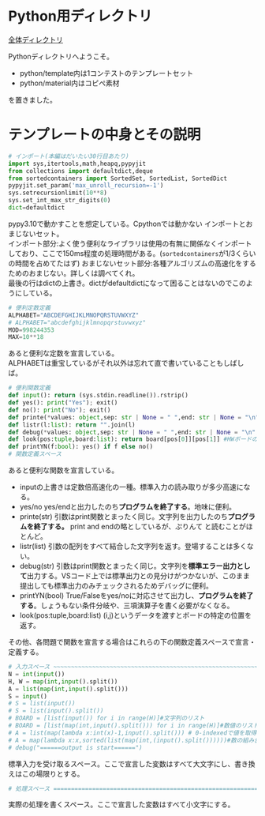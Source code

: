 # Python用ディレクトリ
[全体ディレクトリ](https://github.com/Lit-to/atcoder)

Pythonディレクトリへようこそ。

-   python/template内は1コンテストのテンプレートセット
-   python/material内はコピペ素材

を置きました。


# テンプレートの中身とその説明
```py
# インポート(本編はだいたい30行目あたり)
import sys,itertools,math,heapq,pypyjit
from collections import defaultdict,deque
from sortedcontainers import SortedSet, SortedList, SortedDict
pypyjit.set_param('max_unroll_recursion=-1')
sys.setrecursionlimit(10**8)
sys.set_int_max_str_digits(0)
dict=defaultdict
```
pypy3.10で動かすことを想定している。Cpythonでは動かない
インポートとおまじないセット。  
インポート部分:よく使う便利なライブラリは使用の有無に関係なくインポートしており、ここで150ms程度の処理時間がある。(``sortedcontainers``が1/3くらいの時間を占めてたはず)
おまじないセット部分:各種アルゴリズムの高速化をするためのおまじない。詳しくは調べてくれ。    
最後の行はdictの上書き。dictがdefaultdictになって困ることはないのでこのようにしている。  

```py
# 便利定数定義
ALPHABET="ABCDEFGHIJKLMNOPQRSTUVWXYZ"
# ALPHABET="abcdefghijklmnopqrstuvwxyz"
MOD=998244353
MAX=10**18
```
あると便利な定数を宣言している。  
ALPHABETは重宝しているがそれ以外は忘れて直で書いていることもしばしば。  

```py
# 便利関数定義
def input(): return (sys.stdin.readline()).rstrip()
def yes(): print("Yes"); exit()
def no(): print("No"); exit()
def printe(*values: object,sep: str | None = " ",end: str | None = "\n",): print(*values,sep=sep,end=end); exit() #Cpythonでは動かない
def listr(l:list): return "".join(l)
def debug(*values: object,sep: str | None = " ",end: str | None = "\n",): print(*values,sep=sep,end=end,file=sys.stderr) #デバッグ出力用
def look(pos:tuple,board:list): return board[pos[0]][pos[1]] #HWボードの(i,j)の値を参照して返す関数
def printYN(f:bool): yes() if f else no()
# 関数定義スペース


```
あると便利な関数を宣言している。
-   inputの上書きは定数倍高速化の一種。標準入力の読み取りが多少高速になる。
-   yes/no yes/endと出力したのち**プログラムを終了する**。地味に便利。
-   printe(str) 引数はprint関数とまったく同じ。文字列を出力したのち**プログラムを終了する。** print and endの略としているが、ぷりんて と読むことがほとんど。
-   listr(list) 引数の配列をすべて結合した文字列を返す。登場することは多くない。
-   debug(str) 引数はprint関数とまったく同じ。文字列を**標準エラー出力として**出力する。VSコード上では標準出力との見分けがつかないが、このまま提出しても標準出力のみチェックされるためデバッグに便利。
-   printYN(bool) True/Falseをyes/noに対応させて出力し、**プログラムを終了する**。しょうもない条件分岐や、三項演算子を書く必要がなくなる。
-   look(pos:tuple,board:list) (i,j)というデータを渡すとボードの特定の位置を返す。

その他、各問題で関数を宣言する場合はこれらの下の関数定義スペースで宣言・定義する。
```py
# 入力スペース ~~~~~~~~~~~~~~~~~~~~~~~~~~~~~~~~~~~~~~~~~~~~~~~~~~~~~~~~~~~~~~~~~~~~~~~~~~~~~~~~~~~~~~~~~~~~~~~Lit_to
N = int(input())
H, W = map(int,input().split())
A = list(map(int,input().split()))
S = input()
# S = list(input())
# S = list(input().split())
# BOARD = [list(input()) for i in range(H)]#文字列のリスト
# BOARD = [list(map(int,input().split())) for i in range(H)]#数値のリスト
# A = list(map(lambda x:int(x)-1,input().split())) # 0-indexedで値を取得
# A = map(lambda x:x,sorted(list(map(int,(input().split())))))#数の組み合わせを並び替えて渡す
# debug("======output is start======")
```
標準入力を受け取るスペース。ここで宣言した変数はすべて大文字にし、書き換えはこの場限りとする。
```py
# 処理スペース ================================================================================================Lit_to
```
実際の処理を書くスペース。ここで宣言した変数はすべて小文字にする。





